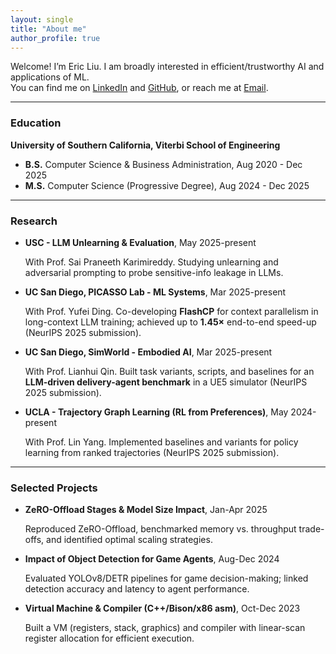 ```yaml
---
layout: single
title: "About me"
author_profile: true
---
```


Welcome! I’m Eric Liu. I am broadly interested in efficient/trustworthy AI and applications of ML.  
You can find me on [LinkedIn](https://www.linkedin.com/in/eliu4913/) and [GitHub](https://github.com/eliu4913), or reach me at [Email](eliu4913@usc.edu).

---

### Education
**University of Southern California, Viterbi School of Engineering**
- **B.S.** Computer Science & Business Administration, Aug 2020 - Dec 2025
- **M.S.** Computer Science (Progressive Degree), Aug 2024 - Dec 2025

---

### Research
- **USC - LLM Unlearning & Evaluation**, May 2025-present
  
  With Prof. Sai Praneeth Karimireddy. Studying unlearning and adversarial prompting to probe sensitive-info leakage in LLMs.

- **UC San Diego, PICASSO Lab - ML Systems**, Mar 2025-present
  
  With Prof. Yufei Ding. Co-developing **FlashCP** for context parallelism in long-context LLM training; achieved up to **1.45×** end-to-end speed-up (NeurIPS 2025 submission).

- **UC San Diego, SimWorld - Embodied AI**, Mar 2025-present
  
  With Prof. Lianhui Qin. Built task variants, scripts, and baselines for an **LLM-driven delivery-agent benchmark** in a UE5 simulator (NeurIPS 2025 submission).

- **UCLA - Trajectory Graph Learning (RL from Preferences)**, May 2024-present
  
  With Prof. Lin Yang. Implemented baselines and variants for policy learning from ranked trajectories (NeurIPS 2025 submission).

---

### Selected Projects
- **ZeRO-Offload Stages & Model Size Impact**, Jan-Apr 2025
  
  Reproduced ZeRO-Offload, benchmarked memory vs. throughput trade-offs, and identified optimal scaling strategies.

- **Impact of Object Detection for Game Agents**, Aug-Dec 2024
  
  Evaluated YOLOv8/DETR pipelines for game decision-making; linked detection accuracy and latency to agent performance.

- **Virtual Machine & Compiler (C++/Bison/x86 asm)**, Oct-Dec 2023
  
  Built a VM (registers, stack, graphics) and compiler with linear-scan register allocation for efficient execution.


